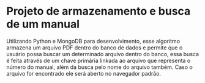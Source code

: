 # Projeto de armazenamento e busca de um manual
Utilizando Python e MongoDB para desenvolvimento, esse algoritmo armazena um arquivo PDF dentro do banco de dados e permite que o usuário possa buscar um determinado arquivo dentro do banco, essa busca é feita através de um chave primária linkada ao arquivo que representa o número do manual, além da busca pelo nome do arquivo também. Caso o arquivo for encontrado ele será aberto no navegador padrão.
